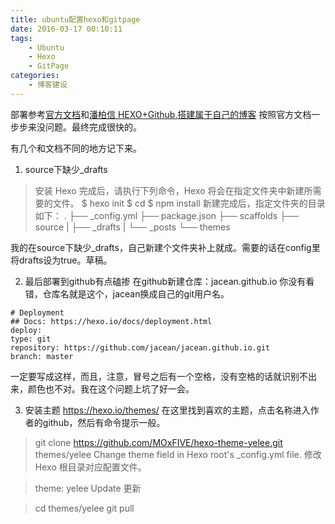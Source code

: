 ```yaml
---
title: ubuntu配置hexo和gitpage
date: 2016-03-17 00:10:11
tags:
    - Ubuntu
    - Hexo
    - GitPage
categories:
    - 博客建设
---
```

部署参考[官方文档](https://hexo.io/zh-cn/docs/index.html)和[潘柏信 HEXO+Github,搭建属于自己的博客](http://www.jianshu.com/p/465830080ea9)
按照官方文档一步步来没问题。最终完成很快的。

有几个和文档不同的地方记下来。

<!-- more -->

1. source下缺少_drafts
>安装 Hexo 完成后，请执行下列命令，Hexo 将会在指定文件夹中新建所需要的文件。
$ hexo init <folder>
$ cd <folder>
$ npm install
新建完成后，指定文件夹的目录如下：
.
├── _config.yml
├── package.json
├── scaffolds
├── source
| ├── _drafts
| └── _posts
└── themes

我的在source下缺少_drafts，自己新建个文件夹补上就成。需要的话在config里将drafts设为true。草稿。

2. 最后部署到github有点磕掺
在github新建仓库：jacean.github.io
你没有看错，仓库名就是这个，jacean换成自己的git用户名。

```
# Deployment
## Docs: https://hexo.io/docs/deployment.html
deploy:
type: git
repository: https://github.com/jacean/jacean.github.io.git
branch: master
```
一定要写成这样，而且，注意，冒号之后有一个空格，没有空格的话就识别不出来，颜色也不对。我在这个问题上坑了好一会。

3. 安装主题
https://hexo.io/themes/
在这里找到喜欢的主题，点击名称进入作者的github，然后有命令提示一般。
> git clone https://github.com/MOxFIVE/hexo-theme-yelee.git themes/yelee
Change theme field in Hexo root's _config.yml file. 修改 Hexo 根目录对应配置文件。
 
> theme: yelee
Update 更新
 
> cd themes/yelee
git pull
